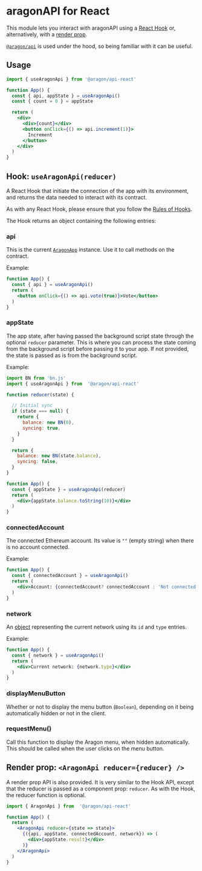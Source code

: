 # aragonAPI for React

This module lets you interact with aragonAPI using a [React Hook](https://reactjs.org/docs/hooks-intro.html) or, alternatively, with a [render prop](https://reactjs.org/docs/render-props.html).

[`@aragon/api`](https://github.com/aragon/aragon.js/blob/master/docs/APP.md) is used under the hood, so being familiar with it can be useful.

## Usage

```jsx
import { useAragonApi } from '@aragon/api-react'

function App() {
  const { api, appState } = useAragonApi()
  const { count = 0 } = appState

  return (
    <div>
      <div>{count}</div>
      <button onClick={() => api.increment(1)}>
        Increment
      </button>
    </div>
  )
}
```

## Hook: `useAragonApi(reducer)`

A React Hook that initiate the connection of the app with its environment, and returns the data needed to interact with its contract.

As with any React Hook, please ensure that you follow the [Rules of Hooks](https://reactjs.org/docs/hooks-rules.html).


The Hook returns an object containing the following entries:

### api

This is the current [`AragonApp`](https://github.com/aragon/aragon.js/blob/master/docs/APP.md#aragonapp) instance. Use it to call methods on the contract.

Example:

```jsx
function App() {
  const { api } = useAragonApi()
  return (
    <button onClick={() => api.vote(true)}>Vote</button>
  )
}
```

### appState

The app state, after having passed the background script state through the optional `reducer` parameter. This is where you can process the state coming from the background script before passing it to your app. If not provided, the state is passed as is from the background script.

Example:

```jsx
import BN from 'bn.js'
import { useAragonApi } from  '@aragon/api-react'

function reducer(state) {

  // Initial sync
  if (state === null) {
    return {
      balance: new BN(0),
      syncing: true,
    }
  }

  return {
    balance: new BN(state.balance),
    syncing: false,
  }
}

function App() {
  const { appState } = useAragonApi(reducer)
  return (
    <div>{appState.balance.toString(10)}</div>
  )
}
```

### connectedAccount

The connected Ethereum account. Its value is `""` (empty string) when there is no account connected.

Example:

```jsx
function App() {
  const { connectedAccount } = useAragonApi()
  return (
    <div>Account: {connectedAccount? connectedAccount : 'Not connected'}</div>
  )
}
```

### network

An [object](https://github.com/aragon/aragon.js/blob/master/docs/APP.md#network) representing the current network using its `id` and `type` entries.

Example:

```jsx
function App() {
  const { network } = useAragonApi()
  return (
    <div>Current network: {network.type}</div>
  )
}
```

### displayMenuButton

Whether or not to display the menu button (`Boolean`), depending on it being automatically hidden or not in the client.

### requestMenu()

Call this function to display the Aragon menu, when hidden automatically. This should be called when the user clicks on the menu button.

## Render prop: `<AragonApi reducer={reducer} />`

A render prop API is also provided. It is very similar to the Hook API, except that the reducer is passed as a component prop: `reducer`. As with the Hook, the reducer function is optional.

```jsx
import { AragonApi } from  '@aragon/api-react'

function App() {
  return (
    <AragonApi reducer={state => state}>
      {({api, appState, connectedAccount, network}) => (
        <div>{appState.result}</div>
      )}
    </AragonApi>
  )
}
```
